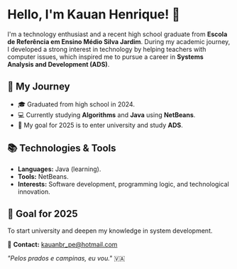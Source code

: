 # Hello, I'm Kauan Henrique! 👋  

I'm a technology enthusiast and a recent high school graduate from **Escola de Referência em Ensino Médio Silva Jardim**. During my academic journey, I developed a strong interest in technology by helping teachers with computer issues, which inspired me to pursue a career in **Systems Analysis and Development (ADS)**.  

## 🚀 My Journey  
- 🎓 Graduated from high school in 2024.  
- 💻 Currently studying **Algorithms** and **Java** using **NetBeans**.  
- 🎯 My goal for 2025 is to enter university and study **ADS**.  

## 📚 Technologies & Tools  
- **Languages:** Java (learning).  
- **Tools:** NetBeans.  
- **Interests:** Software development, programming logic, and technological innovation.  

## 🌱 Goal for 2025  
To start university and deepen my knowledge in system development.  

📩 **Contact:** kauanbr_pe@hotmail.com  

_"Pelos prados e campinas, eu vou."_ 🇻🇦   

